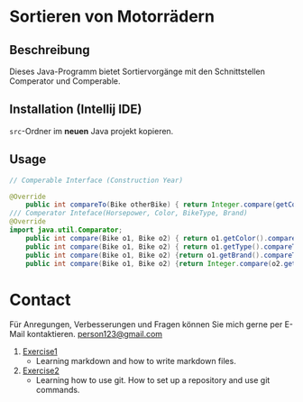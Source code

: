 Sortieren von Motorrädern
======

## Beschreibung

Dieses Java-Programm bietet Sortiervorgänge mit den Schnittstellen Comperator und Comperable.

## Installation (Intellij IDE)

`src`-Ordner im **neuen** Java projekt kopieren.  

## Usage

```java
// Comperable Interface (Construction Year)

@Override
    public int compareTo(Bike otherBike) { return Integer.compare(getConstructionYear(), otherBike.getConstructionYear());}
/// Comperator Inteface(Horsepower, Color, BikeType, Brand)
@Override
import java.util.Comparator;
    public int compare(Bike o1, Bike o2) { return o1.getColor().compareTo(o2.getColor());}
    public int compare(Bike o1, Bike o2) { return o1.getType().compareTo(o2.getType());}
    public int compare(Bike o1, Bike o2) {return o1.getBrand().compareTo(o2.getBrand());}
    public int compare(Bike o1, Bike o2) {return Integer.compare(o2.getHorsePower(),o1.getHorsePower());}
```

# Contact

Für Anregungen, Verbesserungen und Fragen können Sie mich gerne per E-Mail kontaktieren.
<person123@gmail.com>

1. [Exercise1](exercise1.md)
   * Learning markdown and how to write markdown files.
2. [Exercise2](exercise2.md)
   * Learning how to use git. How to set up a repository and use git commands.
